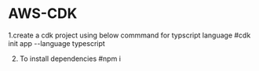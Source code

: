 # AWS-CDK
1.create a cdk project using below commmand for typscript language
   #cdk init app --language typescript

2. To install dependencies 
   #npm i
